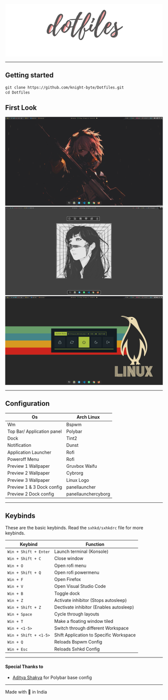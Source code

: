 ![dotfiles image](asserts/dotfiles.png)

---

## Getting started

```
git clone https://github.com/knight-byte/Dotfiles.git
cd Dotfiles
```

## First Look
![ GruvBox Waifu ](asserts/gruvbox_waifu.png)
![ cyborg image ](asserts/cyborge.png)
![ Powermenu Image ](asserts/powermenu.png)

---

## Configuration


| Os                         | Arch Linux            |
|----------------------------|-----------------------|
| Wm                         | Bspwm                 |
| Top Bar/ Application panel | Polybar               |
| Dock                       | Tint2                 |
| Notification               | Dunst                 |
| Application Launcher       | Rofi                  |
| Poweroff Menu              | Rofi                  |
| Preview 1 Wallpaper        | Gruvbox Waifu         |
| Preview 2 Wallpaper        | Cybrorg               |
| Preview 3 Wallpaper        | Linux Logo            |
| Preview 1 & 3 Dock config  | panellauncher         |
| Preview 2 Dock config      | panellaunchercyborg   |

---

## Keybinds

These are the basic keybinds. Read the `sxhkd/sxhkdrc` file for more keybinds.

| Keybind               | Function                                  |
| --------------------- | ----------------------------------------- |
| `Win + Shift + Enter` | Launch terminal (Konsole)                 |
| `Win + Shift + C`     | Close window                              |
| `Win + O`             | Open rofi menu                            |
| `Win + Shift + Q`     | Open rofi powermenu                       |
| `Win + F `            | Open Firefox                              |
| `Win + V `            | Open Visual Studio Code                   |
| `Win + B`             | Toggle dock                               |
| `Win + Z`             | Activate inhibitor (Stops autosleep)      |
| `Win + Shift + Z`     | Dectivate inhibitor (Enables autosleep)   |
| `Win + Space`         | Cycle through layouts                     |
| `Win + T`             | Make a floating window tiled              |
| `Win + <1-5>`         | Switch through different Workspace        |
| `Win + Shift + <1-5>` | Shift Application to Specific Workspace   |
| `Win + Q`             | Reloads Bspwm Config                      |
| `Win + Esc`           | Reloads Sxhkd Config                      |

--- 
#### Special Thanks to

- [Aditya Shakya](https://github.com/adi1090x) for Polybar base config

---

Made with 💜 in India
